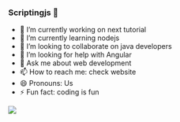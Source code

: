 ### Scriptingjs  👋



- 🔭 I’m currently working on next tutorial
- 🌱 I’m currently learning nodejs
- 👯 I’m looking to collaborate on java developers
- 🤔 I’m looking for help with Angular
- 💬 Ask me about web development
- 📫 How to reach me: check website
- 😄 Pronouns: Us
- ⚡ Fun fact: coding is fun


<img src="https://github-readme-stats.vercel.app/api?username=scriptingjs&&show_icons=true&title_color=ffffff&icon_color=bb2acf&text_color=daf7dc&bg_color=345">

